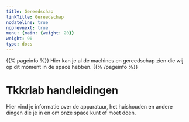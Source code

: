 ```yaml
---
title: Gereedschap
linkTitle: Gereedschap
nodateline: true
noprevnext: true
menu: {main: {weight: 20}}
weight: 90
type: docs
---
```


{{% pageinfo %}}
Hier kan je al de machines en gereedschap zien die wij op dit moment in de space hebben.
{{% /pageinfo %}}

# Tkkrlab handleidingen

Hier vind je informatie over de apparatuur, het huishouden en andere dingen die je in en om onze space kunt of moet doen.